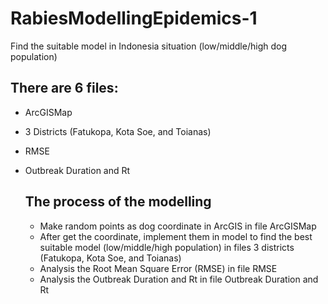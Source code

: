 # RabiesModellingEpidemics-1
Find the suitable model in Indonesia situation (low/middle/high dog population)

## There are 6 files:
- ArcGISMap
- 3 Districts (Fatukopa, Kota Soe, and Toianas)
- RMSE
- Outbreak Duration and Rt

  ## The process of the modelling
  - Make random points as dog coordinate in ArcGIS in file ArcGISMap
  - After get the coordinate, implement them in model to find the best suitable model (low/middle/high population) in files 3 districts (Fatukopa, Kota Soe, and Toianas)
  - Analysis the Root Mean Square Error (RMSE) in file RMSE
  - Analysis the Outbreak Duration and Rt in file Outbreak Duration and Rt 
